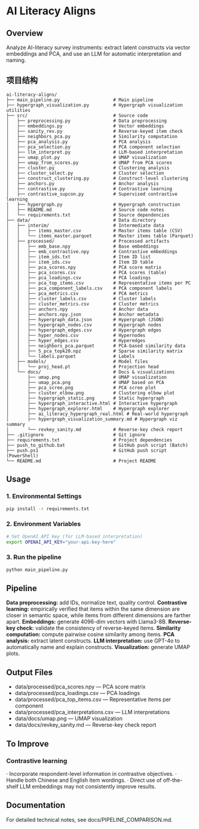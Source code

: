 # AI Literacy Aligns

## Overview

Analyze AI-literacy survey instruments: extract latent constructs via vector embeddings and PCA, and use an LLM for automatic interpretation and naming.

## 项目结构

```
ai-literacy-aligns/
├── main_pipeline.py                    # Main pipeline
├── hypergraph_visualization.py         # Hypergraph visualization utilities
├── src/                                # Source code
│   ├── preprocessing.py                # Data preprocessing
│   ├── embeddings.py                   # Vector embeddings
│   ├── sanity_rev.py                   # Reverse-keyed item check
│   ├── neighbors_pca.py                # Similarity computation
│   ├── pca_analysis.py                 # PCA analysis
│   ├── pca_selection.py                # PCA component selection
│   ├── llm_interpret.py                # LLM-based interpretation
│   ├── umap_plot.py                    # UMAP visualization
│   ├── umap_from_scores.py             # UMAP from PCA scores
│   ├── cluster.py                      # Clustering analysis
│   ├── cluster_select.py               # Cluster selection
│   ├── construct_clustering.py         # Construct-level clustering
│   ├── anchors.py                      # Anchor analysis
│   ├── contrastive.py                  # Contrastive learning
│   ├── contrastive_supcon.py           # Supervised contrastive learning
│   ├── hypergraph.py                   # Hypergraph construction
│   ├── README.md                       # Source code notes
│   └── requirements.txt                # Source dependencies
├── data/                               # Data directory
│   ├── interim/                        # Intermediate data
│   │   ├── items_master.csv            # Master items table (CSV)
│   │   └── items_master.parquet        # Master items table (Parquet)
│   ├── processed/                      # Processed artifacts
│   │   ├── emb_base.npy                # Base embeddings
│   │   ├── emb_contrastive.npy         # Contrastive embeddings
│   │   ├── item_ids.txt                # Item ID list
│   │   ├── item_ids.csv                # Item ID table
│   │   ├── pca_scores.npy              # PCA score matrix
│   │   ├── pca_scores.csv              # PCA scores (table)
│   │   ├── pca_loadings.csv            # PCA loadings
│   │   ├── pca_top_items.csv           # Representative items per PC
│   │   ├── pca_component_labels.csv    # PCA component labels
│   │   ├── pca_metrics.csv             # PCA metrics
│   │   ├── cluster_labels.csv          # Cluster labels
│   │   ├── cluster_metrics.csv         # Cluster metrics
│   │   ├── anchors.npy                 # Anchor data
│   │   ├── anchors.npy.json            # Anchor metadata
│   │   ├── hypergraph_data.json        # Hypergraph (JSON)
│   │   ├── hypergraph_nodes.csv        # Hypergraph nodes
│   │   ├── hypergraph_edges.csv        # Hypergraph edges
│   │   ├── hyper_nodes.csv             # Hypernodes
│   │   ├── hyper_edges.csv             # Hyperedges
│   │   ├── neighbors_pca.parquet       # PCA-based similarity data
│   │   ├── S_pca_topk20.npz            # Sparse similarity matrix
│   │   └── labels.parquet              # Labels
│   ├── models/                         # Model files
│   │   └── proj_head.pt                # Projection head
│   └── docs/                           # Docs & visualizations
│       ├── umap.png                    # UMAP visualization
│       ├── umap_pca.png                # UMAP based on PCA
│       ├── pca_scree.png               # PCA scree plot
│       ├── cluster_elbow.png           # Clustering elbow plot
│       ├── hypergraph_static.png       # Static hypergraph
│       ├── hypergraph_interactive.html # Interactive hypergraph
│       ├── hypergraph_explorer.html    # Hypergraph explorer
│       ├── ai_literacy_hypergraph_real.html # Real-world hypergraph
│       ├── hypergraph_visualization_summary.md # Hypergraph viz summary
│       └── revkey_sanity.md            # Reverse-key check report
├── .gitignore                          # Git ignore
├── requirements.txt                    # Project dependencies
├── push_to_github.bat                  # GitHub push script (Batch)
├── push.ps1                            # GitHub push script (PowerShell)
└── README.md                           # Project README

```

## Usage

### 1. Environmental Settings

```bash
pip install -r requirements.txt

```

### 2. Environment Variables

```bash
# Set OpenAI API key (for LLM-based interpretation)
export OPENAI_API_KEY="your-api-key-here"
```

### 3. Run the pipeline

```bash
python main_pipeline.py
```

## Pipeline

**Data preprocessing:** add IDs, normalize text, quality control.
**Contrastive learning:** empirically verified that items within the same dimension are closer in semantic space, while items from different dimensions are farther apart.
**Embeddings:** generate 4096-dim vectors with Llama3-8B.
**Reverse-key check:** validate the consistency of reverse-keyed items.
**Similarity computation:** compute pairwise cosine similarity among items.
**PCA analysis:** extract latent constructs.
**LLM interpretation:** use GPT-4o to automatically name and explain constructs.
**Visualization:** generate UMAP plots.

## Output Files
- data/processed/pca_scores.npy — PCA score matrix
- data/processed/pca_loadings.csv — PCA loadings
- data/processed/pca_top_items.csv — Representative items per component
- data/processed/pca_interpretations.csv — LLM interpretations
- data/docs/umap.png — UMAP visualization
- data/docs/revkey_sanity.md — Reverse-key check report

## To Improve
### Contrastive learning
· Incorporate respondent-level information in contrastive objectives.
· Handle both Chinese and English item wordings.
· Direct use of off-the-shelf LLM embeddings may not consistently improve results.

## Documentation
For detailed technical notes, see docs/PIPELINE_COMPARISON.md.
